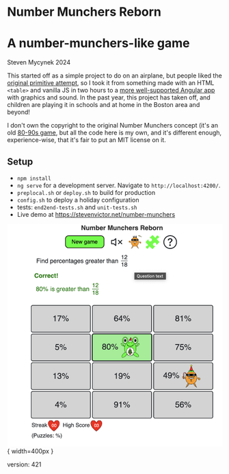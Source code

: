 # Number Munchers Reborn

# A number-munchers-like game

Steven Mycynek 2024

This started off as a simple project to do on an airplane, but people liked the [original primitive attempt](https://stevenvictor.net/numbers/), so I took it from
something made with an HTML `<table>` and vanilla JS in two hours to a [more well-supported Angular app](https://stevenvictor.net/number-munchers/) with graphics
and sound.  In the past year, this project has taken off, and children are playing it in schools and at home in the Boston area and beyond!

I don't own the copyright to the original Number Munchers concept (it's an old [80-90s game](https://www.mecc.co/mac--pc-products/munchers/math-munchers-deluxe.html), 
but all the code here is my own, and it's different enough, experience-wise,
that it's fair to put an MIT license on it.

## Setup

- `npm install`
- `ng serve` for a development server. Navigate to `http://localhost:4200/`.
- `preplocal.sh` or `deploy.sh` to build for production
- `config.sh` to deploy a holiday configuration
- tests: `end2end-tests.sh` and `unit-tests.sh`
- Live demo at https://stevenvictor.net/number-munchers


[![screenshot](main_screen.png)](https://stevenvictor.net/number-munchers){ width=400px }


version: 421
